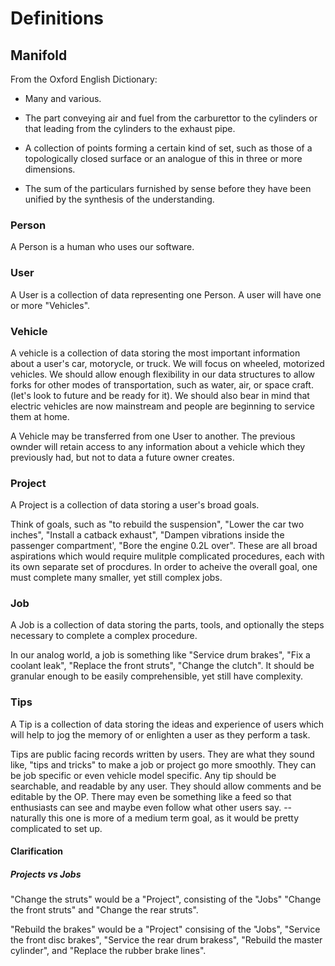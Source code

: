 # Definitions

## Manifold
From the Oxford English Dictionary:
- Many and various.

- The part conveying air and fuel from the carburettor to the cylinders
or that leading from the cylinders to the exhaust pipe.

- A collection of points forming a certain kind of set, such as those of a
  topologically closed surface or an analogue of this in three or more dimensions.


- The sum of the particulars furnished by sense before they have been unified
   by the synthesis of the understanding.



### Person
A Person is a human who uses our software.

### User
A User is a collection of data representing one Person. A user will have one or more
"Vehicles".


### Vehicle
A vehicle is a collection of data storing the most important information about a user's
car, motorycle, or truck. We will focus on wheeled, motorized vehicles. We should allow
enough flexibility in our data structures to allow forks for other modes of transportation,
such as water, air, or space craft. (let's look to future and be ready for it). We should
also bear in mind that electric vehicles are now mainstream and people are beginning to
service them at home.

A Vehicle may be transferred from one User to another. The previous ownder will retain access
to any information about a vehicle which they previously had, but not to data a future owner
creates.

### Project
A Project is a collection of data storing a user's broad goals.

Think of goals, such as "to rebuild the suspension", "Lower the car two inches",
"Install a catback exhaust", "Dampen vibrations inside the passenger compartment',
"Bore the engine 0.2L over". These are all broad aspirations which would require
mulitple complicated procedures, each with its own separate set of procdures. In
order to acheive the overall goal, one must complete many smaller, yet still complex
jobs.

### Job
A Job is a collection of data storing the parts, tools, and optionally the steps necessary
to complete a complex procedure.

In our analog world, a job is something like "Service drum brakes",  "Fix a coolant leak",
"Replace the front struts", "Change the clutch". It should be granular enough to be easily
comprehensible, yet still have complexity.

### Tips
A Tip is a collection of data storing the ideas and experience of users which will help to
jog the memory of or enlighten a user as they perform a task.

Tips are public facing records written by users. They are what they sound like, "tips and tricks"
to make a job or project go more smoothly. They can be job specific or even vehicle model specific.
Any tip should be searchable, and readable by any user. They should allow comments and be editable
by the OP. There may even be something like a feed so that enthusiasts can see and maybe even follow
what other users say. -- naturally this one is more of a medium term goal, as it would be pretty
complicated to set up.


#### Clarification

##### Projects vs Jobs
"Change the struts" would be a "Project", consisting of the "Jobs"
"Change the front struts" and "Change the rear struts".

 "Rebuild the brakes" would be a "Project" consising of the "Jobs", "Service the front disc
 brakes", "Service the rear drum brakess", "Rebuild the master cylinder", and "Replace the rubber brake lines".
